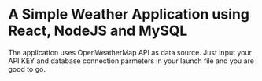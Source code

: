 # A Simple Weather Application using React, NodeJS and MySQL
The application uses OpenWeatherMap API as data source. Just input your API KEY and database connection parmeters in your launch file and you are good to go.